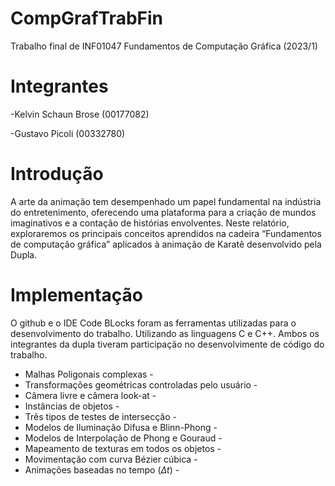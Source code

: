 # CompGrafTrabFin
Trabalho final de INF01047 Fundamentos de Computação Gráfica (2023/1)

# Integrantes

-Kelvin Schaun Brose (00177082)

-Gustavo Picoli (00332780)

# Introdução
A arte da animação tem desempenhado um papel fundamental na indústria do entretenimento, oferecendo uma plataforma para a criação de mundos imaginativos e a contação de histórias envolventes. Neste relatório, exploraremos os principais conceitos aprendidos na cadeira “Fundamentos de computação gráfica” aplicados à animação de Karatê desenvolvido pela Dupla.

# Implementação
O github e o IDE Code BLocks foram as ferramentas utilizadas para o desenvolvimento do trabalho. Utilizando as linguagens C e C++.
Ambos os integrantes da dupla tiveram participação no desenvolvimente de código do trabalho.

* Malhas Poligonais complexas                         -
* Transformações geométricas controladas pelo usuário -
* Câmera livre e câmera look-at                       -                  
* Instâncias de objetos                               -
* Três tipos de testes de intersecção                 -
* Modelos de Iluminação Difusa e Blinn-Phong          -
* Modelos de Interpolação de Phong e Gouraud          -
* Mapeamento de texturas em todos os objetos          -
* Movimentação com curva Bézier cúbica                -
* Animações baseadas no tempo ($\Delta t$)            -
